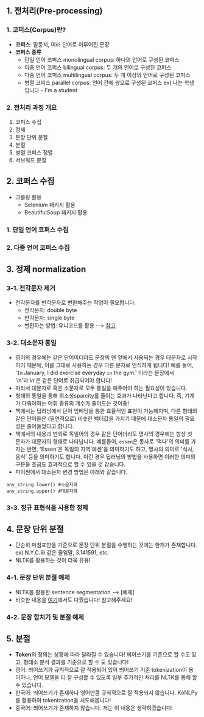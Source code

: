 ## 1. 전처리(Pre-processing)
### 1. 코퍼스(Corpus)란?
* **코퍼스**: 말뭉치, 여러 단어로 이루어진 문장
* **코퍼스 종류**
  * 단일 언어 코퍼스 monolingual corpus: 하나의 언어로 구성된 코퍼스
  * 이중 언어 코퍼스 bilingual corpus: 두 개의 언어로 구성된 코퍼스
  * 다중 언어 코퍼스 multilingual corpus: 두 개 이상의 언어로 구성된 코퍼스
  * 병렬 코퍼스 parallel corpus: 언어 간에 쌍으로 구성된 코퍼스
   ex) 나는 학생입니다 - I'm a student
  
### 2. 전처리 과정 개요
  1) 코퍼스 수집
  2) 정제
  3) 문장 단위 분절
  4) 분절
  5) 병렬 코퍼스 정렬
  6) 서브워드 분절
  
## 2. 코퍼스 수집
 * 크롤링 활용
   * Selenium 패키지 활용
   * BeautifulSoup 패키지 활용

### 1. 단일 언어 코퍼스 수집
### 2. 다중 언어 코퍼스 수집

## 3. 정제 normalization
### 3-1. [전각문자] 제거
* 전각문자를 반각문자로 변환해주는 작업이 필요합니다.
  * 전각문자: double byte 
  * 반각문자: single byte
  * 변환하는 방법: 유니코드를 활용 --> [참고]

[전각문자]: https://ko.wikipedia.org/wiki/%EC%A0%84%EA%B0%81_%EB%AC%B8%EC%9E%90%EC%99%80_%EB%B0%98%EA%B0%81_%EB%AC%B8%EC%9E%90
[참고]: https://namu.wiki/w/%EC%A0%84%EA%B0%81%EA%B3%BC%20%EB%B0%98%EA%B0%81#s-5

### 3-2. 대소문자 통일
* 영어의 경우에는 같은 단어이더라도 문장의 맨 앞에서 사용되는 경우 대문자로 시작하기 때문에, 이를 그대로 사용하는 경우 다른 문자로 인식하게 됩니다! 예를 들어, '`In` January, I did exercise everyday `in` the gym.' 이라는 문장에서 '*In*'과'*in*'은 같은 단어로 취급되어야 합니다!
* 따라서 대문자로 혹은 소문자로 모두 통일을 해주어야 하는 필요성이 있습니다. 
* 형태의 통일을 통해 희소성sparcity를 줄이는 효과가 나타난다고 합니다. 즉, 기계가 다뤄야하는 어휘 종류의 개수가 줄어드는 것이죵!
* 책에서는 딥러닝에서 단어 임베딩을 통한 효율적인 표현이 가능해지며, 다른 형태의 같은 단어들은 (필연적으로) 비슷한 벡터값을 가지기 때문에 대소문자 통일의 필요성은 줄어들었다고 합니다. 
* 책에서의 내용과 번외로 독일어의 경우 같은 단어더라도 명사의 경우에는 항상 첫 문자가 대문자의 형태로 나타납니다. 예를들어, `essen`은 동사로 '먹다'의 의미를 가지는 반면, 'Essen'은 독일의 지역'에센'을 의미하기도 하고, 명사의 의미로 '식사, 음식' 등을 의미하기도 합니다. 이런 경우 딥러닝의 방법을 사용하면 이러한 의미의 구분을 조금도 효과적으로 할 수 있을 것 같습니다. 
* 파이썬에서 대소문자 변경 방법은 아래와 같습니다. 
```
any_string.lower() #소문자화
any_string.upper() #대문자화
```


### 3-3. 정규 표현식을 사용한 정제

## 4. 문장 단위 분절
 * 단순히 마침표만을 기준으로 문장 단위 분절을 수행하는 것에는 한계가 존재합니다. 
   ex) N.Y.C.와 같은 줄임말, 3.141591, etc.
 * NLTK를 활용하는 것이 더욱 유용!
 
### 4-1. 문장 단위 분절 예제
 * NLTK를 활용한 sentence segmentation --> [예제]
 * 비슷한 내용을 [여기]에서도 다뤘습니다! 참고해주세요!
 
[여기]: https://github.com/kim-ji-youn/Study-with-NLP-books/blob/main/1.%20Mastering%20Natural%20Language%20Processing%20with%20Python/1.%20NLPwithString/1.%20Tokenization.ipynb

### 4-2. 문장 합치기 및 분절 예제

## 5. 분절
 * **Token**의 정의는 상황에 따라 달라질 수 있습니다! 띄어쓰기를 기준으로 할 수도 있고, 형태소 분석 결과를 기준으로 할 수 도 있습니다!
 * 영어: 띄어쓰기가 규칙적으로 잘 적용되어 있어 띄어쓰기 기준 tokenization이 용이하나, 언어 모델을 더 잘 구성할 수 있도록 일부 추가적인 처리를 NLTK를 통해 할 수 있습니다. 
 * 한국어: 띄어쓰기가 존재하나 영어만큼 규칙적으로 잘 적용되지 않습니다. KoNLPy를 활용하여 tokenization을 시도해봅니다!
 * 중국어: 띄어쓰기가 존재하지 않습니다. 저는 이 내용은 생략하겠습니다!
